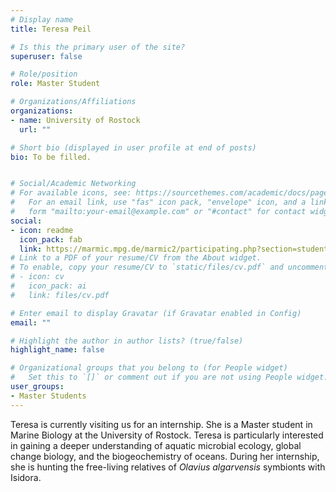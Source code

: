 ```yaml
---
# Display name
title: Teresa Peil

# Is this the primary user of the site?
superuser: false

# Role/position
role: Master Student

# Organizations/Affiliations
organizations:
- name: University of Rostock
  url: ""

# Short bio (displayed in user profile at end of posts)
bio: To be filled.


# Social/Academic Networking
# For available icons, see: https://sourcethemes.com/academic/docs/page-builder/#icons
#   For an email link, use "fas" icon pack, "envelope" icon, and a link in the
#   form "mailto:your-email@example.com" or "#contact" for contact widget.
social:
- icon: readme
  icon_pack: fab
  link: https://marmic.mpg.de/marmic2/participating.php?section=students&profile=ckueck@mpi-bremen.de
# Link to a PDF of your resume/CV from the About widget.
# To enable, copy your resume/CV to `static/files/cv.pdf` and uncomment the lines below.
# - icon: cv
#   icon_pack: ai
#   link: files/cv.pdf

# Enter email to display Gravatar (if Gravatar enabled in Config)
email: ""

# Highlight the author in author lists? (true/false)
highlight_name: false

# Organizational groups that you belong to (for People widget)
#   Set this to `[]` or comment out if you are not using People widget.
user_groups:
- Master Students
---
```


Teresa is currently visiting us for an internship. She is a Master student in Marine Biology at the University of Rostock. Teresa is particularly interested in gaining a deeper understanding of aquatic microbial ecology, global change biology, and the biogeochemistry of oceans. During her internship, she is hunting the free-living relatives of _Olavius algarvensis_ symbionts with Isidora. 
